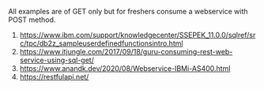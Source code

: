 All examples are of GET only but for   freshers consume a webservice with POST method.

1.  https://www.ibm.com/support/knowledgecenter/SSEPEK_11.0.0/sqlref/src/tpc/db2z_sampleuserdefinedfunctionsintro.html
2.  https://www.itjungle.com/2017/09/18/guru-consuming-rest-web-service-using-sql-get/
3.  https://www.anandk.dev/2020/08/Webservice-IBMi-AS400.html
4.  https://restfulapi.net/

